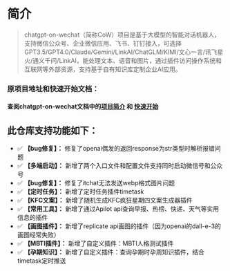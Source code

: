 # 简介

> chatgpt-on-wechat（简称CoW）项目是基于大模型的智能对话机器人，支持微信公众号、企业微信应用、飞书、钉钉接入，可选择GPT3.5/GPT4.0/Claude/Gemini/LinkAI/ChatGLM/KIMI/文心一言/讯飞星火/通义千问/LinkAI，能处理文本、语音和图片，通过插件访问操作系统和互联网等外部资源，支持基于自有知识库定制企业AI应用。

### 原项目地址和快速开始文档：

#### 查阅chatgpt-on-wechat文档中的[项目简介](https://github.com/zhayujie/chatgpt-on-wechat#%E7%AE%80%E4%BB%8B) 和 [快速开始](https://github.com/zhayujie/chatgpt-on-wechat#%E5%BF%AB%E9%80%9F%E5%BC%80%E5%A7%8B)

## 此仓库支持功能如下：
-  ✅   **【bug修复】：** 修复了openai偶发的返回response为str类型时解析报错问题
-  ✅   **【多端启动】：** 新增了两个入口文件和配置文件支持同时启动微信号和公众号
-  ✅   **【bug修复】：** 修复了itchat无法发送webp格式图片问题
-  ✅   **【定时任务】：** 新增了定时任务插件timetask
-  ✅   **【KFC文案】：** 新增了随机生成KFC疯狂星期四文案生成器插件
-  ✅   **【常用工具】：** 新增了通过Apilot api查询早报、热榜、快递、天气等实用信息的插件
-  ✅   **【画图插件】：** 新增了replicate api画图的插件（因为openai的dall-e-3的画图经常失败）
-  ✅   **【MBTI插件】：** 新增了自定义插件：MBTI人格测试插件
-  ✅   **【孕期知识】：** 新增了自定义插件：查询孕期时孕周知识插件，结合timetask定时推送